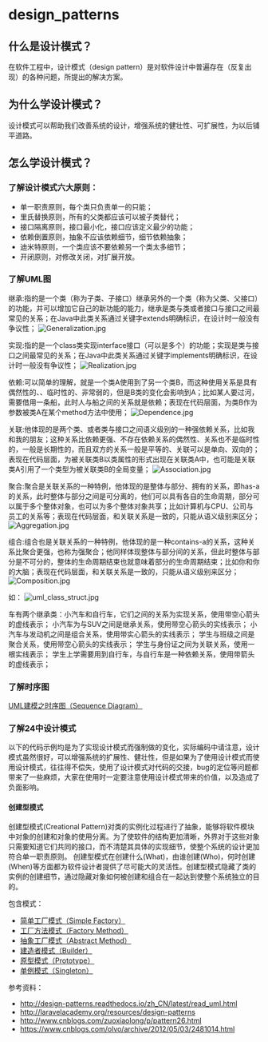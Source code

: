 # design_patterns
## 什么是设计模式？
在软件工程中，设计模式（design pattern）是对软件设计中普遍存在（反复出现）的各种问题，所提出的解决方案。
## 为什么学设计模式？
设计模式可以帮助我们改善系统的设计，增强系统的健壮性、可扩展性，为以后铺平道路。
## 怎么学设计模式？
### 了解设计模式六大原则：
- 单一职责原则，每个类只负责单一的只能；
- 里氏替换原则，所有的父类都应该可以被子类替代；
- 接口隔离原则，接口最小化，接口应该定义最少的功能；
- 依赖倒置原则，抽象不应该依赖细节，细节依赖抽象；
- 迪米特原则，一个类应该不要依赖另一个类太多细节；
- 开闭原则，对修改关闭，对扩展开放。

### 了解UML图

继承:指的是一个类（称为子类、子接口）继承另外的一个类（称为父类、父接口）的功能，并可以增加它自己的新功能的能力，继承是类与类或者接口与接口之间最常见的关系；在Java中此类关系通过关键字extends明确标识，在设计时一般没有争议性； 
![Generalization.jpg](http://www.yihuaiyuan.com/usr/uploads/2018/04/58447361.jpg)

实现:指的是一个class类实现interface接口（可以是多个）的功能；实现是类与接口之间最常见的关系；在Java中此类关系通过关键字implements明确标识，在设计时一般没有争议性； 
![Realization.jpg](http://www.yihuaiyuan.com/usr/uploads/2018/04/2093350975.jpg)

依赖:可以简单的理解，就是一个类A使用到了另一个类B，而这种使用关系是具有偶然性的、、临时性的、非常弱的，但是B类的变化会影响到A；比如某人要过河，需要借用一条船，此时人与船之间的关系就是依赖；表现在代码层面，为类B作为参数被类A在某个method方法中使用；
![Dependence.jpg](http://www.yihuaiyuan.com/usr/uploads/2018/04/1499903217.jpg)

关联:他体现的是两个类、或者类与接口之间语义级别的一种强依赖关系，比如我和我的朋友；这种关系比依赖更强、不存在依赖关系的偶然性、关系也不是临时性的，一般是长期性的，而且双方的关系一般是平等的、关联可以是单向、双向的；表现在代码层面，为被关联类B以类属性的形式出现在关联类A中，也可能是关联类A引用了一个类型为被关联类B的全局变量； 
![Association.jpg](http://www.yihuaiyuan.com/usr/uploads/2018/04/2139268290.jpg)

聚合:聚合是关联关系的一种特例，他体现的是整体与部分、拥有的关系，即has-a的关系，此时整体与部分之间是可分离的，他们可以具有各自的生命周期，部分可以属于多个整体对象，也可以为多个整体对象共享；比如计算机与CPU、公司与员工的关系等；表现在代码层面，和关联关系是一致的，只能从语义级别来区分；
![Aggregation.jpg](http://www.yihuaiyuan.com/usr/uploads/2018/04/1781777859.jpg)

组合:组合也是关联关系的一种特例，他体现的是一种contains-a的关系，这种关系比聚合更强，也称为强聚合；他同样体现整体与部分间的关系，但此时整体与部分是不可分的，整体的生命周期结束也就意味着部分的生命周期结束；比如你和你的大脑；表现在代码层面，和关联关系是一致的，只能从语义级别来区分； 
![Composition.jpg](http://www.yihuaiyuan.com/usr/uploads/2018/04/550490761.jpg)

如：
![uml_class_struct.jpg](http://www.yihuaiyuan.com/usr/uploads/2018/04/679423086.jpg)


车有两个继承类：小汽车和自行车，它们之间的关系为实现关系，使用带空心箭头的虚线表示；
小汽车为与SUV之间是继承关系，使用带空心箭头的实线表示；
小汽车与发动机之间是组合关系，使用带实心箭头的实线表示；
学生与班级之间是聚合关系，使用带空心箭头的实线表示；
学生与身份证之间为关联关系，使用一根实线表示；
学生上学需要用到自行车，与自行车是一种依赖关系，使用带箭头的虚线表示；

### 了解时序图
<a href="http://www.cnblogs.com/ywqu/archive/2009/12/22/1629426.html" target="_blank">UML建模之时序图（Sequence Diagram）</a>

### 了解24中设计模式
以下的代码示例均是为了实现设计模式而强制做的变化，实际编码中请注意，设计模式虽然很好，可以增强系统的扩展性、健壮性，但是如果为了使用设计模式而使用设计模式，往往得不偿失，使用了设计模式对代码的交接，bug的定位等问题都带来了一些麻烦，大家在使用时一定要注意使用设计模式带来的价值，以及造成了负面影响。
#### 创建型模式
创建型模式(Creational Pattern)对类的实例化过程进行了抽象，能够将软件模块中对象的创建和对象的使用分离。为了使软件的结构更加清晰，外界对于这些对象只需要知道它们共同的接口，而不清楚其具体的实现细节，使整个系统的设计更加符合单一职责原则。
创建型模式在创建什么(What)，由谁创建(Who)，何时创建(When)等方面都为软件设计者提供了尽可能大的灵活性。创建型模式隐藏了类的实例的创建细节，通过隐藏对象如何被创建和组合在一起达到使整个系统独立的目的。

 包含模式：
 - <a href= 'http://www.yihuaiyuan.com/php/223.html' target='_blank' > 简单工厂模式（Simple Factory）</a>
 - <a href= 'http://www.yihuaiyuan.com/php/224.html' target='_blank' > 工厂方法模式（Factory Method）</a>
 - <a href= 'http://www.yihuaiyuan.com/php/231.html' target='_blank' > 抽象工厂模式（Abstract Method）</a>
 - <a href= 'http://www.yihuaiyuan.com/php/235.html' target='_blank' > 建造者模式（Builder）</a>
 - <a href= 'http://www.yihuaiyuan.com/php/239.html' target='_blank' > 原型模式（Prototype）</a>
 - <a href= 'http://www.yihuaiyuan.com/php/217.html' target='_blank' > 单例模式（Singleton）</a>

参考资料：
- http://design-patterns.readthedocs.io/zh_CN/latest/read_uml.html
- http://laravelacademy.org/resources/design-patterns
- http://www.cnblogs.com/zuoxiaolong/p/pattern26.html
- https://www.cnblogs.com/olvo/archive/2012/05/03/2481014.html
